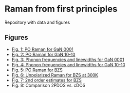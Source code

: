 Raman from first principles
===

Repository with data and figures

## Figures

- [Fig. 1: PO Raman for GaN 0001](./figure_01/README.md)
- [Fig. 2: PO Raman for GaN 10-10](./figure_02/README.md)
- [Fig. 3: Phonon frequencies and linewidths for GaN 0001](./figure_03/README.md)
- [Fig. 4: Phonon frequencies and linewidths for GaN 10-10](./figure_04/README.md)
- [Fig. 5: PO Raman for BZS](./figure_05/README.md)
- [Fig. 6: Unpolarized Raman for BZS at 300K](./figure_06/README.md)
- [Fig. 7: 2nd order estimates for BZS](./figure_07/README.md)
- Fig. 8: Comparison 2PDOS vs. cDOS
